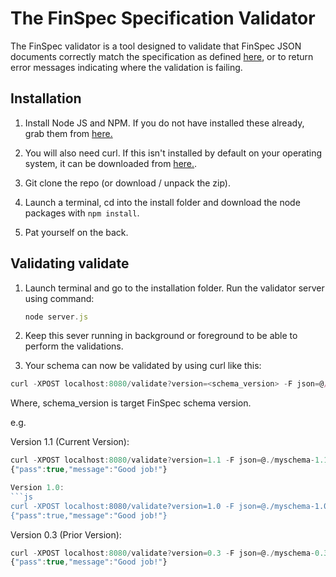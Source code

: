 # The FinSpec Specification Validator

The FinSpec validator is a tool designed to validate that FinSpec JSON documents correctly match the specification as defined [here](http//finspec.io), or to return error messages indicating where the validation is failing.

## Installation

1. Install Node JS and NPM. If you do not have installed these already, grab them from [here.](https://nodejs.org/en/download/)

2. You will also need curl. If this isn't installed by default on your operating system, it can be downloaded from [here.](https://curl.haxx.se/download.html).

3. Git clone the repo (or download / unpack the zip).

4. Launch a terminal, cd into the install folder and download the node packages with `npm install`.

5. Pat yourself on the back.

## Validating  validate

1. Launch terminal and go to the installation folder. Run the validator server using command:

   ```js
   node server.js
   ```
   
2. Keep this sever running in background or foreground to be able to perform the validations.

3. Your schema can now be validated by using curl like this:

```js   
curl -XPOST localhost:8080/validate?version=<schema_version> -F json=@/path/to/finspec.json
```
   
Where,
	schema_version is target FinSpec schema version.

e.g.
   
   Version 1.1 (Current Version):
   ```js
   curl -XPOST localhost:8080/validate?version=1.1 -F json=@./myschema-1.1.json 
   {"pass":true,"message":"Good job!"}

   Version 1.0:
   ```js
   curl -XPOST localhost:8080/validate?version=1.0 -F json=@./myschema-1.0.json 
   {"pass":true,"message":"Good job!"}
   
   ```
   Version 0.3 (Prior Version):
   ```js
   curl -XPOST localhost:8080/validate?version=0.3 -F json=@./myschema-0.3.json 
   {"pass":true,"message":"Good job!"}
   ```